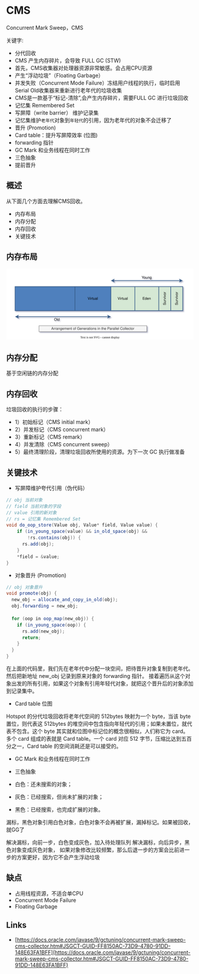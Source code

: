 # CMS

Concurrent Mark Sweep，CMS

关键字:


- 分代回收
- CMS 产生内存碎片，会导致 FULL GC (STW)
- 首先，CMS收集器对处理器资源非常敏感。会占用CPU资源
- 产生“浮动垃圾”（Floating Garbage）
- 并发失败（Concurrent Mode Failure）冻结用户线程的执行，临时启用Serial Old收集器来重新进行老年代的垃圾收集
- CMS是一款基于“标记-清除”,会产生内存碎片，需要FULL GC 进行垃圾回收
- 记忆集 Remembered Set
- 写屏障（write barrier） 维护记录集
- 记忆集维护`老年代`对象到`年轻代`的引用，因为老年代的对象不会迁移了
- 晋升 (Promotion)
- Card table：提升写屏障效率 (位图)
- forwarding 指针
- GC Mark 和业务线程在同时工作
- 三色抽象
- 提前晋升


## 概述

从下面几个方面去理解CMS回收。

- 内存布局
- 内存分配
- 内存回收
- 关键技术

## 内存布局

![jvm-gc-parallel-heap-layout.drawio.svg](./images/jvm-gc-parallel-heap-layout.drawio.svg)

## 内存分配

基于空闲链的内存分配

## 内存回收

垃圾回收的执行的步骤：

- 1）初始标记（CMS initial mark）
- 2）并发标记（CMS concurrent mark）
- 3）重新标记（CMS remark）
- 4）并发清除（CMS concurrent sweep）
- 5）最终清理阶段，清理垃圾回收所使用的资源。为下一次 GC 执行做准备

## 关键技术


- 写屏障维护夸代引用（伪代码）

```java
// obj 当前对象
// field 当前对象的字段
// value 引用的新对象
// rs = 记忆集 Remembered Set
void do_oop_store(Value obj, Value* field, Value value) {
    if (in_young_space(value) && in_old_space(obj) &&
        !rs.contains(obj)) {
      rs.add(obj);
    }
    *field = &value;
}
```

- 对象晋升 (Promotion)

```java
// obj 对象晋升
void promote(obj) {
  new_obj = allocate_and_copy_in_old(obj);
  obj.forwarding = new_obj;
  
  for (oop in oop_map(new_obj)) {
    if (in_young_space(oop)) {
      rs.add(new_obj);
      return;
    }
  }
}
```

在上面的代码里，我们先在老年代中分配一块空间，把待晋升对象复制到老年代。然后把新地址 new_obj 记录到原来对象的 forwarding 指针。
接着遍历从这个对象出发的所有引用，如果这个对象有引用年轻代对象，就把这个晋升后的对象添加到记录集中。

- Card table 位图

Hotspot 的分代垃圾回收将老年代空间的 512bytes 映射为一个 byte，当该 byte 置位，则代表这 512bytes 的堆空间中包含指向年轻代的引用；如果未置位，就代表不包含。这个 byte 其实就和位图中标记位的概念很相似，人们称它为 card。多个 card 组成的表就是 Card table。一个 card 对应 512 字节，压缩比达到五百分之一，Card table 的空间消耗还是可以接受的。

- GC Mark 和业务线程在同时工作


- 三色抽象

- 白色：还未搜索的对象；
- 灰色：已经搜索，但尚未扩展的对象；
- 黑色：已经搜索，也完成扩展的对象。

漏标，黑色对象引用白色对象，白色对象不会再被扩展，漏掉标记。如果被回收，就GG了

解决漏标，向前一步，白色变成灰色，加入待处理队列
解决漏标，向后异步，黑色对象变成灰色对象，
如果对象修改比较频繁，那么后退一步的方案会比前进一步的方案更好，因为它不会产生浮动垃圾

## 缺点

- 占用线程资源，不适合单CPU
- Concurrent Mode Failure
- Floating Garbage

## Links

- [https://docs.oracle.com/javase/9/gctuning/concurrent-mark-sweep-cms-collector.htm#JSGCT-GUID-FF8150AC-73D9-4780-91DD-148E63FA1BFF](https://docs.oracle.com/javase/9/gctuning/concurrent-mark-sweep-cms-collector.htm#JSGCT-GUID-FF8150AC-73D9-4780-91DD-148E63FA1BFF)
